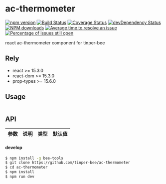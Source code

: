 # ac-thermometer

[![npm version](https://img.shields.io/npm/v/ac-thermometer.svg)](https://www.npmjs.com/package/ac-thermometer)
[![Build Status](https://img.shields.io/travis/tinper-bee/ac-thermometer/master.svg)](https://travis-ci.org/tinper-bee/ac-thermometer)
[![Coverage Status](https://coveralls.io/repos/github/tinper-bee/ac-thermometer/badge.svg?branch=master)](https://coveralls.io/github/tinper-bee/ac-thermometer?branch=master)
[![devDependency Status](https://img.shields.io/david/dev/tinper-bee/ac-thermometer.svg)](https://david-dm.org/tinper-bee/ac-thermometer#info=devDependencies)
[![NPM downloads](http://img.shields.io/npm/dm/ac-thermometer.svg?style=flat)](https://npmjs.org/package/ac-thermometer)
[![Average time to resolve an issue](http://isitmaintained.com/badge/resolution/tinper-bee/ac-thermometer.svg)](http://isitmaintained.com/project/tinper-bee/ac-thermometer "Average time to resolve an issue")
[![Percentage of issues still open](http://isitmaintained.com/badge/open/tinper-bee/ac-thermometer.svg)](http://isitmaintained.com/project/tinper-bee/ac-thermometer "Percentage of issues still open")



react ac-thermometer component for tinper-bee

## Rely

- react >= 15.3.0
- react-dom >= 15.3.0
- prop-types >= 15.6.0

## Usage

```js


```



## API

|参数|说明|类型|默认值|
|:--|:---:|:--:|---:|

#### develop

```sh
$ npm install -g bee-tools
$ git clone https://github.com/tinper-bee/ac-thermometer
$ cd ac-thermometer
$ npm install
$ npm run dev
```
